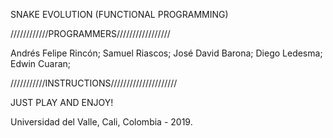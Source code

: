 SNAKE EVOLUTION
(FUNCTIONAL PROGRAMMING)

////////////PROGRAMMERS///////////////// 

Andrés Felipe Rincón;
Samuel Riascos;
José David Barona;
Diego Ledesma;
Edwin Cuaran;

///////////INSTRUCTIONS/////////////////////

JUST PLAY AND ENJOY! 

Universidad del Valle, Cali, Colombia - 2019.
